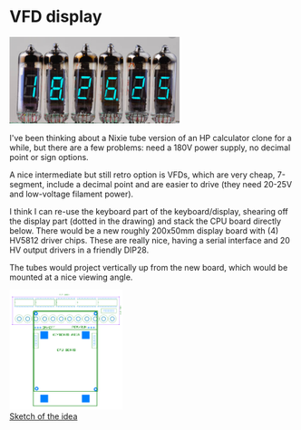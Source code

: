# VFD display

<img src="https://github.com/eshazen/retro-25/blob/master/notes/VFD-Display/vfd-display-stock-photo.jpg" width=300>

I've been thinking about a Nixie tube version of an HP calculator
clone for a while, but there are a few problems:  need a 180V power
supply, no decimal point or sign options.

A nice intermediate but still retro option is VFDs, which are very
cheap, 7-segment, include a decimal point and are easier to drive
(they need 20-25V and low-voltage filament power).

I think I can re-use the keyboard part of the keyboard/display,
shearing off the display part (dotted in the drawing) and stack the
CPU board directly below.  There would be a new roughly 200x50mm
display board with (4) HV5812 driver chips.  These are really nice,
having a serial interface and 20 HV output drivers in a friendly DIP28.

The tubes would project vertically up from the new board, which would
be mounted at a nice viewing angle.

<a href="https://github.com/eshazen/retro-25/blob/master/notes/VFD-Display/new-pcb-top-view.png">
  <img src="https://github.com/eshazen/retro-25/blob/master/notes/VFD-Display/new-pcb-top-view.png" width=200>
  <br>Sketch of the idea</a>
  
